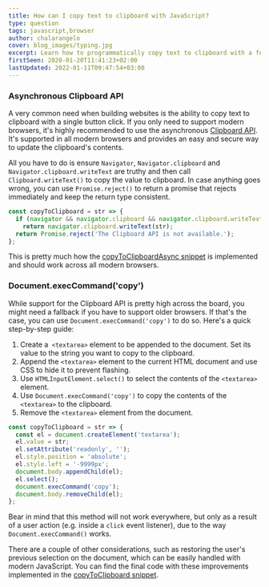 ```yaml
---
title: How can I copy text to clipboard with JavaScript?
type: question
tags: javascript,browser
author: chalarangelo
cover: blog_images/typing.jpg
excerpt: Learn how to programmatically copy text to clipboard with a few lines of JavaScript and level up your web development skills.
firstSeen: 2020-01-20T11:41:23+02:00
lastUpdated: 2022-01-11T09:47:54+03:00
---
```


### Asynchronous Clipboard API

A very common need when building websites is the ability to copy text to clipboard with a single button click. If you only need to support modern browsers, it's highly recommended to use the asynchronous [Clipboard API](https://developer.mozilla.org/en-US/docs/Web/API/Clipboard_API). It's supported in all modern browsers and provides an easy and secure way to update the clipboard's contents.

All you have to do is ensure `Navigator`, `Navigator.clipboard` and `Navigator.clipboard.writeText` are truthy and then call `Clipboard.writeText()` to copy the value to clipboard. In case anything goes wrong, you can use `Promise.reject()` to return a promise that rejects immediately and keep the return type consistent.

```js
const copyToClipboard = str => {
  if (navigator && navigator.clipboard && navigator.clipboard.writeText)
    return navigator.clipboard.writeText(str);
  return Promise.reject('The Clipboard API is not available.');
};
```

This is pretty much how the [copyToClipboardAsync snippet](/js/s/copy-to-clipboard-async) is implemented and should work across all modern browsers.

### Document.execCommand('copy')

While support for the Clipboard API is pretty high across the board, you might need a fallback if you have to support older browsers. If that's the case, you can use `Document.execCommand('copy')` to do so. Here's a quick step-by-step guide:

1. Create a` <textarea>` element to be appended to the document. Set its value to the string you want to copy to the clipboard.
2. Append the `<textarea>` element to the current HTML document and use CSS to hide it to prevent flashing.
3. Use `HTMLInputElement.select()` to select the contents of the `<textarea>` element.
4. Use `Document.execCommand('copy')` to copy the contents of the `<textarea>` to the clipboard.
5. Remove the `<textarea>` element from the document.

```js
const copyToClipboard = str => {
  const el = document.createElement('textarea');
  el.value = str;
  el.setAttribute('readonly', '');
  el.style.position = 'absolute';
  el.style.left = '-9999px';
  document.body.appendChild(el);
  el.select();
  document.execCommand('copy');
  document.body.removeChild(el);
};
```

Bear in mind that this method will not work everywhere, but only as a result of a user action (e.g. inside a `click` event listener), due to the way `Document.execCommand()` works.

There are a couple of other considerations, such as restoring the user's previous selection on the document, which can be easily handled with modern JavaScript. You can find the final code with these improvements implemented in the [copyToClipboard snippet](/js/s/copy-to-clipboard/).
